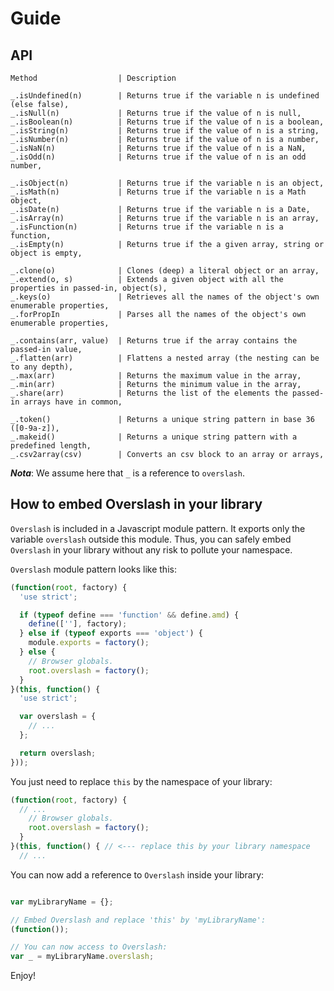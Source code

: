 # Guide

## API

```
Method                  | Description
```
```
_.isUndefined(n)        | Returns true if the variable n is undefined (else false),
_.isNull(n)             | Returns true if the value of n is null,
_.isBoolean(n)          | Returns true if the value of n is a boolean,
_.isString(n)           | Returns true if the value of n is a string,
_.isNumber(n)           | Returns true if the value of n is a number,
_.isNaN(n)              | Returns true if the value of n is a NaN,
_.isOdd(n)              | Returns true if the value of n is an odd number,

_.isObject(n)           | Returns true if the variable n is an object,
_.isMath(n)             | Returns true if the variable n is a Math object,
_.isDate(n)             | Returns true if the variable n is a Date,
_.isArray(n)            | Returns true if the variable n is an array,
_.isFunction(n)         | Returns true if the variable n is a function,
_.isEmpty(n)            | Returns true if the a given array, string or object is empty,

_.clone(o)              | Clones (deep) a literal object or an array,
_.extend(o, s)          | Extends a given object with all the properties in passed-in, object(s),
_.keys(o)               | Retrieves all the names of the object's own enumerable properties,
_.forPropIn             | Parses all the names of the object's own enumerable properties,

_.contains(arr, value)  | Returns true if the array contains the passed-in value,
_.flatten(arr)          | Flattens a nested array (the nesting can be to any depth),
_.max(arr)              | Returns the maximum value in the array,
_.min(arr)              | Returns the minimum value in the array,
_.share(arr)            | Returns the list of the elements the passed-in arrays have in common,

_.token()               | Returns a unique string pattern in base 36 ([0-9a-z]),
_.makeid()              | Returns a unique string pattern with a predefined length,
_.csv2array(csv)        | Converts an csv block to an array or arrays,

```

***Nota***:
We assume here that `_` is a reference to `overslash`.


## How to embed Overslash in your library

`Overslash` is included in a Javascript module pattern. It exports only the variable `overslash` outside this module. Thus, you can safely embed `Overslash` in your library without any risk to pollute your namespace.

`Overslash` module pattern looks like this:
```js
(function(root, factory) {
  'use strict';

  if (typeof define === 'function' && define.amd) {
    define([''], factory);
  } else if (typeof exports === 'object') {
    module.exports = factory();
  } else {
    // Browser globals.
    root.overslash = factory();
  }
}(this, function() {
  'use strict';

  var overslash = {
    // ...
  };

  return overslash;
}));
```

You just need to replace `this` by the namespace of your library:
```js
(function(root, factory) {
  // ...
    // Browser globals.
    root.overslash = factory();
  }
}(this, function() { // <--- replace this by your library namespace
  // ...
```

You can now add a reference to `Overslash` inside your library:
```js

var myLibraryName = {};

// Embed Overslash and replace 'this' by 'myLibraryName':
(function());

// You can now access to Overslash:
var _ = myLibraryName.overslash;
```

Enjoy!
